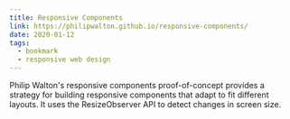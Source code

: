 ```yaml
---
title: Responsive Components
link: https://philipwalton.github.io/responsive-components/
date: 2020-01-12
tags:
  - bookmark
  - responsive web design
---
```


Philip Walton's responsive components proof-of-concept provides a strategy for building responsive components that adapt to fit different layouts. It uses the ResizeObserver API to detect changes in screen size.
